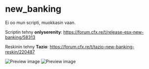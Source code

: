 # new_banking

Ei oo mun scripti, muokkasin vaan.

Scriptin tehny **onlyserenity**: https://forum.cfx.re/t/release-esx-new-banking/58313


Reskinin tehny **Tazio**: https://forum.cfx.re/t/tazio-new-banking-reskin/220487

![Preview image](https://i.imgur.com/ECy4hjc.png)
![Preview image](https://i.imgur.com/aTRN0ww.png)
